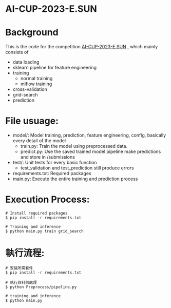 # AI-CUP-2023-E.SUN

# Background
This is the code for the competition [AI-CUP-2023-E.SUN](https://tbrain.trendmicro.com.tw/Competitions/Details/31) , which mainly consists of
* data loading
* sklearn pipeline for feature engineering
* training
  * normal training
  * mlflow training
* cross-validation
* grid-search
* prediction 

# File usuage:
* model/: Model training, prediction, feature engineering, config, basically every detail of the model
  * train.py: Train the model using preprocessed data.
  * predict.py: Use the saved trained model pipeline make predictions and store in /submissions
* test/: Unit tests for every basic function
  * test_validation and test_prediction still produce errors
* requirements.txt: Required packages
* main.py: Execute the entire training and prediction process

# Execution Process:

```
# Install required packages
$ pip install -r requirements.txt 

# Training and inference
$ python main.py train grid_search
```

# 執行流程:

```
# 安裝所需套件
$ pip install -r requirements.txt 

# 執行資料前處理
$ python Preprocess/pipeline.py 

# training and inference
$ python main.py
```
